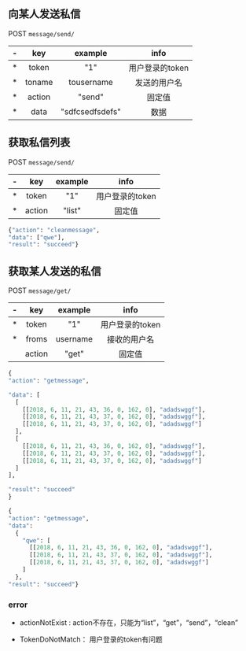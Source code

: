 ## 向某人发送私信
POST `message/send/`

|  -   |  key   |     example     |    info    |
| :--: | :----: | :-------------: | :--------: |
|  *   | token  |       "1"       | 用户登录的token |
|  *   | toname |   tousername    |   发送的用户名   |
|  *   | action |     "send"      |    固定值     |
|  *   |  data  | "sdfcsedfsdefs" |     数据     |

## 获取私信列表
POST `message/send/`

|  -   |  key   | example |    info    |
| :--: | :----: | :-----: | :--------: |
|  *   | token  |   "1"   | 用户登录的token |
|  *   | action | "list"  |    固定值     |
```python
{"action": "cleanmessage", 
"data": ["qwe"], 
"result": "succeed"}
```

## 获取某人发送的私信
POST `message/get/`

|  -   |  key   | example  |    info    |
| :--: | :----: | :------: | :--------: |
|  *   | token  |   "1"    | 用户登录的token |
|  *   | froms  | username |   接收的用户名   |
|      | action |  "get"   |    固定值     |

```python
{
"action": "getmessage", 

"data": [
  [
    [[2018, 6, 11, 21, 43, 36, 0, 162, 0], "adadswggf"], 
    [[2018, 6, 11, 21, 43, 37, 0, 162, 0], "adadswggf"], 
    [[2018, 6, 11, 21, 43, 37, 0, 162, 0], "adadswggf"]
  ], 
  [
    [[2018, 6, 11, 21, 43, 36, 0, 162, 0], "adadswggf"], 
    [[2018, 6, 11, 21, 43, 37, 0, 162, 0], "adadswggf"], 
    [[2018, 6, 11, 21, 43, 37, 0, 162, 0], "adadswggf"]
  ]
], 

"result": "succeed"
}
```

```python
{
"action": "getmessage", 
"data": 
  {
    "qwe": [
      [[2018, 6, 11, 21, 43, 36, 0, 162, 0], "adadswggf"], 
      [[2018, 6, 11, 21, 43, 37, 0, 162, 0], "adadswggf"], 
      [[2018, 6, 11, 21, 43, 37, 0, 162, 0], "adadswggf"]
    ]
  }, 
"result": "succeed"}
```

### error

- actionNotExist :
  action不存在，只能为“list”，“get”，“send”，“clean”

- TokenDoNotMatch：
  用户登录的token有问题
